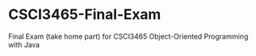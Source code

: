 CSCI3465-Final-Exam
===================

Final Exam (take home part) for CSCI3465 Object-Oriented Programming with Java
